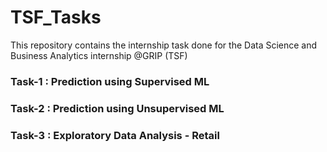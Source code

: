 # TSF_Tasks
This repository contains the internship task done for the Data Science and Business Analytics internship @GRIP (TSF) 

### Task-1 : Prediction using Supervised ML 
### Task-2 : Prediction using Unsupervised ML
### Task-3 : Exploratory Data Analysis - Retail


